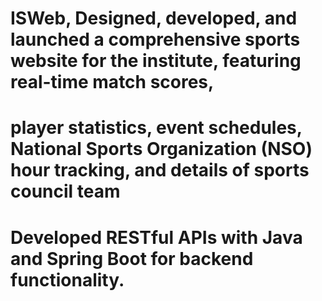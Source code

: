 # ISWeb,  Designed, developed, and launched a comprehensive sports website for the institute, featuring real-time match scores, 
# player statistics, event schedules, National Sports Organization (NSO) hour tracking, and details of sports council team
# Developed RESTful APIs with Java and Spring Boot for backend functionality.
